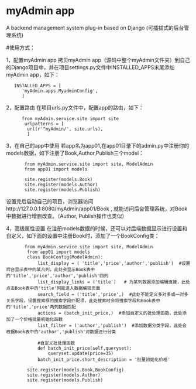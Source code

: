 # myAdmin app
A backend management system plug-in based on Django (可插拔式的后台管理系统)

#使用方式：

1，配置myAdmin app
       拷贝myAdmin app（源码中整个myAdmin文件夹）到自己的Django项目中，并在项目settings.py文件中INSTALLED_APPS末尾添加myAdmin app，如下：
       
       INSTALLED_APPS = [
          'myAdmin.apps.MyadminConfig',
          ]
          
2，配置路由
      在项目urls.py文件中，配置app的路由，如下：
          
          from myAdmin.service.site import site
           urlpatterns = [
            url(r'^myAdmin/', site.urls),
            ]
            
3，在自己的app中使用
       若app名为app01,在app01目录下的admin.py中注册你的models数据，如下注册了Book,Author,Publish三个model：
       
           from myAdmin.service.site import site, ModelAdmin
           from app01 import models

           site.register(models.Book)
           site.register(models.Author)
           site.register(models.Publish)
      
  设置完后启动自己的项目，浏览器访问http://127.0.0.1:8080/myAdmin/app01/Book , 就能访问后台管理系统，对Book中数据进行增删改查。（Author, Publish操作也类似）
    
4，高级属性设置
     在注册models数据的时候，还可以对后端数据显示进行设置和自定义，如下面的设置中注册Book时，添加了一个BookConfig类：
           
           from myAdmin.service.site import site, ModelAdmin
            from app01 import models
            class BookConfig(ModelAdmin):
                list_display = ( 'title','price','author','publish')  #设置后台显示表中的某几列，此处会显示Book表中的'title','price','author','publish'四列
                list_display_links = ('title')   # 为某列数据添加编辑连接，此处点击Book表中的'title'列能进入数据编辑页面
                search_field = ('title','price',)  #此处不能定义多对多或一对多关系字段，设置搜索框的搜索字段匹配项，此处搜索时会将搜索字段和Book表中的'title','price'两列数据匹配
                actions = (batch_init_price,)  #添加自定义的批处理函数，此处添加了一个价格批量初始化函数
                list_filter = ('author','publish')  #添加数据分类字段，此处会根据Book表中的'author','publish'对数据进行分类
                
                #自定义批处理函数
                def batch_init_price(self,queryset):
                    queryset.update(price=35)
                batch_init_price.short_description = '批量初始化价格'

            site.register(models.Book,BookConfig)
            site.register(models.Author)
            site.register(models.Publish)

     
      
      
    

